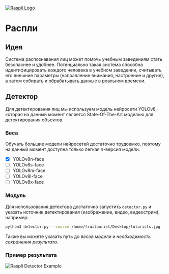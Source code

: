 [![Raspli Logo](https://user-images.githubusercontent.com/70770455/232812807-a9ad7134-5107-44e5-bf74-e5826e458669.png)](https://raspli.ru)

# Распли

## Идея
Система распознавания лиц может помочь учебным заведениям стать безопаснее и удобнее. Потенциально такая система способна идентифицировать каждого человека в учебном заведении, считывать его внешние параметры (направление внимания, настроение и другие), а затем собирать и обрабатывать данные в реальном времени.

## Детектор

Для детектирования лиц мы используем модель нейросети YOLOv8, которая на данный момент является State-Of-The-Art моделью для детектирования объектов.

### Веса

Обучать большие модели нейросетей достаточно трудоемко, поэтому на данный момент доступна только легкая *n*-версия модели.

- [x] YOLOv8n-face
- [ ] YOLOv8s-face
- [ ] YOLOv8m-face
- [ ] YOLOv8l-face
- [ ] YOLOv8x-face

### Модуль

Для использования детектора достаточно запустить `detector.py` и указать источник детектирования (изображение, видео, видеострим), например:

```bash
python3 detector.py --source /home/fruitourist/Desktop/futurists.jpg
```

Также вы можете указать путь до *весов модели* и *необходимость сохранения результата*.

### Пример результата

![Raspli Detector Example](https://user-images.githubusercontent.com/70770455/232813793-ddff9044-c663-441f-b6ee-c1d7ba26806b.png)